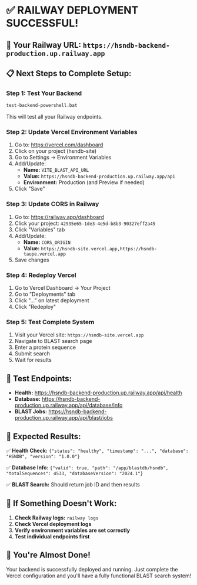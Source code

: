 # ✅ RAILWAY DEPLOYMENT SUCCESSFUL!

## 🎉 Your Railway URL: `https://hsndb-backend-production.up.railway.app`

## 📋 **Next Steps to Complete Setup:**

### Step 1: Test Your Backend

```bash
test-backend-powershell.bat
```

This will test all your Railway endpoints.

### Step 2: Update Vercel Environment Variables

1. Go to: https://vercel.com/dashboard
2. Click on your project (hsndb-site)
3. Go to Settings → Environment Variables
4. Add/Update:
   - **Name:** `VITE_BLAST_API_URL`
   - **Value:** `https://hsndb-backend-production.up.railway.app/api`
   - **Environment:** Production (and Preview if needed)
5. Click "Save"

### Step 3: Update CORS in Railway

1. Go to: https://railway.app/dashboard
2. Click your project: `42935e65-1de3-4e5d-b8b3-90327eff2a45`
3. Click "Variables" tab
4. Add/Update:
   - **Name:** `CORS_ORIGIN`
   - **Value:** `https://hsndb-site.vercel.app,https://hsndb-taupe.vercel.app`
5. Save changes

### Step 4: Redeploy Vercel

1. Go to Vercel Dashboard → Your Project
2. Go to "Deployments" tab
3. Click "..." on latest deployment
4. Click "Redeploy"

### Step 5: Test Complete System

1. Visit your Vercel site: `https://hsndb-site.vercel.app`
2. Navigate to BLAST search page
3. Enter a protein sequence
4. Submit search
5. Wait for results

## 🧪 **Test Endpoints:**

- **Health:** https://hsndb-backend-production.up.railway.app/api/health
- **Database:** https://hsndb-backend-production.up.railway.app/api/database/info
- **BLAST Jobs:** https://hsndb-backend-production.up.railway.app/api/blast/jobs

## 🎯 **Expected Results:**

✅ **Health Check:** `{"status": "healthy", "timestamp": "...", "database": "HSNDB", "version": "1.0.0"}`

✅ **Database Info:** `{"valid": true, "path": "/app/blastdb/hsndb", "totalSequences": 4533, "databaseVersion": "2024.1"}`

✅ **BLAST Search:** Should return job ID and then results

## 🚨 **If Something Doesn't Work:**

1. **Check Railway logs:** `railway logs`
2. **Check Vercel deployment logs**
3. **Verify environment variables are set correctly**
4. **Test individual endpoints first**

## 🎉 **You're Almost Done!**

Your backend is successfully deployed and running. Just complete the Vercel configuration and you'll have a fully functional BLAST search system!
